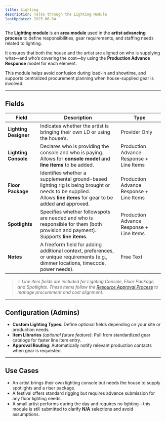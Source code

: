 ```yaml
---
title: Lighting
description: Talks through the Lighting Module
lastUpdated: 2025-06-04
---
```


The **Lighting module** is an **area module** used in the **artist advancing process** to define responsibilities, gear requirements, and staffing needs related to lighting.

It ensures that both the house and the artist are aligned on who is supplying what—and who’s covering the cost—by using the **Production Advance Response** model for each element.

This module helps avoid confusion during load-in and showtime, and supports centralized procurement planning when house-supplied gear is involved.

---

## Fields

| Field                 | Description                                                                                                                                                         | Type                                     |
| --------------------- | ------------------------------------------------------------------------------------------------------------------------------------------------------------------- | ---------------------------------------- |
| **Lighting Designer** | Indicates whether the artist is bringing their own LD or using the house’s.                                                                                         | Provider Only                            |
| **Lighting Console**  | Declares who is providing the console and who is paying. <br> Allows for **console model** and **line items** to be added.                                          | Production Advance Response + Line Items |
| **Floor Package**     | Identifies whether a supplemental ground-based lighting rig is being brought or needs to be supplied. <br> Allows **line items** for gear to be added and approved. | Production Advance Response + Line Items |
| **Spotlights**        | Specifies whether followspots are needed and who is responsible for them (both provision and payment). <br> Supports **line items**.                                | Production Advance Response + Line Items |
| **Notes**             | A freeform field for adding additional context, preferences, or unique requirements (e.g., dimmer locations, timecode, power needs).                                | Free Text                                |

> 💡 _Line item fields are included for Lighting Console, Floor Package, and Spotlights. These items follow the [Resource Approval Process](#) to manage procurement and cost alignment._

---

## Configuration (Admins)

- **Custom Lighting Types**: Define optional fields depending on your site or production needs.
- **Item Libraries** _(optional future feature)_: Pull from standardized gear catalogs for faster line item entry.
- **Approval Routing**: Automatically notify relevant production contacts when gear is requested.

---

## Use Cases

- An artist brings their own lighting console but needs the house to supply spotlights and a riser package.
- A festival offers standard rigging but requires advance submission for any floor lighting needs.
- A small artist performs during the day and requires no lighting—this module is still submitted to clarify **N/A** selections and avoid assumptions.
